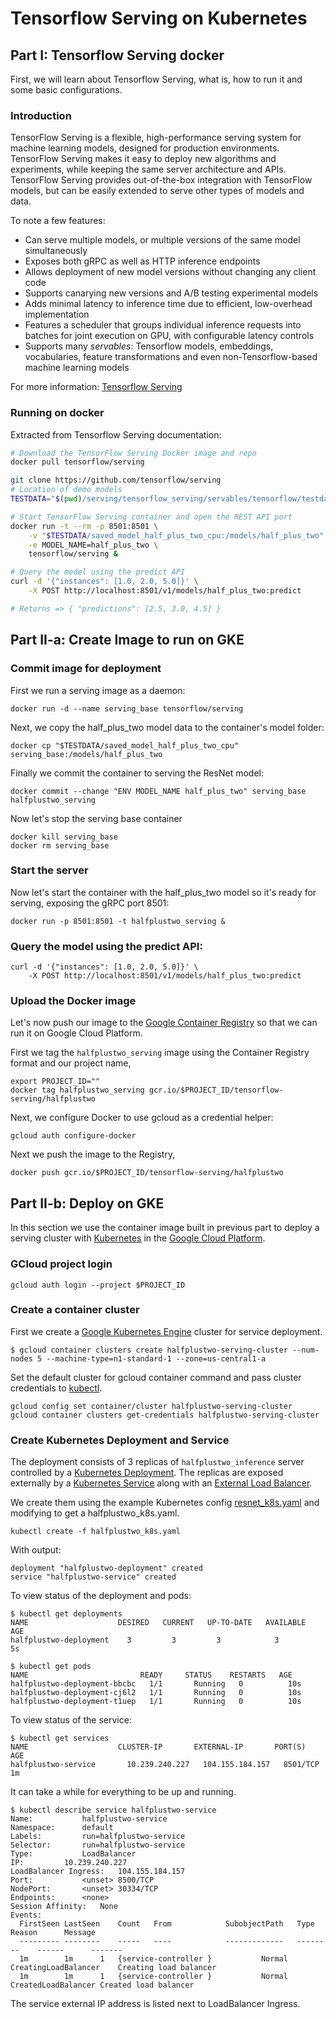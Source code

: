 # Tensorflow Serving on Kubernetes

## Part I: Tensorflow Serving docker

First, we will learn about Tensorflow Serving, what is, how to run it and some basic configurations.

### Introduction    

TensorFlow Serving is a flexible, high-performance serving system for machine learning models, designed for production environments. TensorFlow Serving makes it easy to deploy new algorithms and experiments, while keeping the same server architecture and APIs. TensorFlow Serving provides out-of-the-box integration with TensorFlow models, but can be easily extended to serve other types of models and data.

To note a few features:

-   Can serve multiple models, or multiple versions of the same model
    simultaneously
-   Exposes both gRPC as well as HTTP inference endpoints
-   Allows deployment of new model versions without changing any client code
-   Supports canarying new versions and A/B testing experimental models
-   Adds minimal latency to inference time due to efficient, low-overhead
    implementation
-   Features a scheduler that groups individual inference requests into batches
    for joint execution on GPU, with configurable latency controls
-   Supports many *servables*: Tensorflow models, embeddings, vocabularies,
    feature transformations and even non-Tensorflow-based machine learning
    models


For more information: [Tensorflow Serving](https://github.com/tensorflow/serving)

### Running on docker 

Extracted from Tensorflow Serving documentation:

```bash
# Download the TensorFlow Serving Docker image and repo
docker pull tensorflow/serving

git clone https://github.com/tensorflow/serving
# Location of demo models
TESTDATA="$(pwd)/serving/tensorflow_serving/servables/tensorflow/testdata"

# Start TensorFlow Serving container and open the REST API port
docker run -t --rm -p 8501:8501 \
    -v "$TESTDATA/saved_model_half_plus_two_cpu:/models/half_plus_two" \
    -e MODEL_NAME=half_plus_two \
    tensorflow/serving &

# Query the model using the predict API
curl -d '{"instances": [1.0, 2.0, 5.0]}' \
    -X POST http://localhost:8501/v1/models/half_plus_two:predict

# Returns => { "predictions": [2.5, 3.0, 4.5] }
```

## Part II-a: Create Image to run on GKE

### Commit image for deployment

First we run a serving image as a daemon:

```shell
docker run -d --name serving_base tensorflow/serving
```

Next, we copy the half_plus_two model data to the container's model folder:

```shell
docker cp "$TESTDATA/saved_model_half_plus_two_cpu"  serving_base:/models/half_plus_two
```

Finally we commit the container to serving the ResNet model:

```shell
docker commit --change "ENV MODEL_NAME half_plus_two" serving_base halfplustwo_serving
```

Now let's stop the serving base container

```shell
docker kill serving_base
docker rm serving_base
```

### Start the server

Now let's start the container with the half_plus_two model so it's ready for serving,
exposing the gRPC port 8501:

```shell
docker run -p 8501:8501 -t halfplustwo_serving &
```

### Query the model using the predict API:
```
curl -d '{"instances": [1.0, 2.0, 5.0]}' \
    -X POST http://localhost:8501/v1/models/half_plus_two:predict
```

### Upload the Docker image

Let's now push our image to the
[Google Container Registry](https://cloud.google.com/container-registry/docs/)
so that we can run it on Google Cloud Platform.

First we tag the `halfplustwo_serving` image using the Container Registry
format and our project name,

```shell
export PROJECT_ID=""
docker tag halfplustwo_serving gcr.io/$PROJECT_ID/tensorflow-serving/halfplustwo
```

Next, we configure Docker to use gcloud as a credential helper:

```shell
gcloud auth configure-docker
```

Next we push the image to the Registry,

```shell
docker push gcr.io/$PROJECT_ID/tensorflow-serving/halfplustwo
```

## Part II-b: Deploy on GKE

In this section we use the container image built in previous part to deploy a serving
cluster with [Kubernetes](http://kubernetes.io) in the
[Google Cloud Platform](http://cloud.google.com).


### GCloud project login

```shell
gcloud auth login --project $PROJECT_ID
```

### Create a container cluster

First we create a
[Google Kubernetes Engine](https://cloud.google.com/container-engine/) cluster
for service deployment.

```shell
$ gcloud container clusters create halfplustwo-serving-cluster --num-nodes 5 --machine-type=n1-standard-1 --zone=us-central1-a
```


Set the default cluster for gcloud container command and pass cluster
credentials to [kubectl](http://kubernetes.io/docs/user-guide/kubectl-overview/).

```shell
gcloud config set container/cluster halfplustwo-serving-cluster
gcloud container clusters get-credentials halfplustwo-serving-cluster
```

### Create Kubernetes Deployment and Service

The deployment consists of 3 replicas of `halfplustwo_inference` server controlled by
a [Kubernetes Deployment](http://kubernetes.io/docs/user-guide/deployments/).
The replicas are exposed externally by a
[Kubernetes Service](http://kubernetes.io/docs/user-guide/services/) along with
an
[External Load Balancer](http://kubernetes.io/docs/user-guide/load-balancer/).

We create them using the example Kubernetes config
[resnet_k8s.yaml](https://github.com/tensorflow/serving/tree/master/tensorflow_serving/example/resnet_k8s.yaml) and modifying to get a halfplustwo_k8s.yaml.

```shell
kubectl create -f halfplustwo_k8s.yaml
```

With output:

```console
deployment "halfplustwo-deployment" created
service "halfplustwo-service" created
```

To view status of the deployment and pods:

```console
$ kubectl get deployments
NAME                    DESIRED   CURRENT   UP-TO-DATE   AVAILABLE   AGE
halfplustwo-deployment    3         3         3            3           5s
```

```console
$ kubectl get pods
NAME                         READY     STATUS    RESTARTS   AGE
halfplustwo-deployment-bbcbc   1/1       Running   0          10s
halfplustwo-deployment-cj6l2   1/1       Running   0          10s
halfplustwo-deployment-t1uep   1/1       Running   0          10s
```

To view status of the service:

```console
$ kubectl get services
NAME                    CLUSTER-IP       EXTERNAL-IP       PORT(S)     AGE
halfplustwo-service       10.239.240.227   104.155.184.157   8501/TCP    1m
```

It can take a while for everything to be up and running.

```console
$ kubectl describe service halfplustwo-service
Name:           halfplustwo-service
Namespace:      default
Labels:         run=halfplustwo-service
Selector:       run=halfplustwo-service
Type:           LoadBalancer
IP:         10.239.240.227
LoadBalancer Ingress:   104.155.184.157
Port:           <unset> 8500/TCP
NodePort:       <unset> 30334/TCP
Endpoints:      <none>
Session Affinity:   None
Events:
  FirstSeen LastSeen    Count   From            SubobjectPath   Type        Reason      Message
  --------- --------    -----   ----            -------------   --------    ------      -------
  1m        1m      1   {service-controller }           Normal      CreatingLoadBalancer    Creating load balancer
  1m        1m      1   {service-controller }           Normal      CreatedLoadBalancer Created load balancer
```

The service external IP address is listed next to LoadBalancer Ingress.
